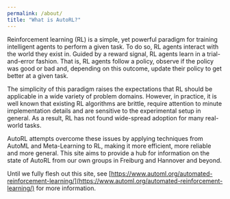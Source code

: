 ```yaml
---
permalink: /about/
title: "What is AutoRL?"
---
```


Reinforcement learning (RL) is a simple, yet powerful paradigm for training intelligent agents to perform a given task. To do so, RL agents interact with the world they exist in. Guided by a reward signal, RL agents learn in a trial-and-error fashion. That is, RL agents follow a policy, observe if the policy was good or bad and, depending on this outcome, update their policy to get better at a given task.

The simplicity of this paradigm raises the expectations that RL should be applicable in a wide variety of problem domains. However, in practice, it is well known that existing RL algorithms are brittle, require attention to minute implementation details and are sensitive to the experimental setup in general. As a result, RL has not found wide-spread adoption for many real-world tasks. 

AutoRL attempts overcome these issues by applying techniques from AutoML and Meta-Learning to RL, making it more efficient, more reliable and more general. This site aims to provide a hub for information on the state of AutoRL from our own groups in Freiburg and Hannover and beyond.

Until we fully flesh out this site, see [https://www.automl.org/automated-reinforcement-learning/](https://www.automl.org/automated-reinforcement-learning/) for more information.
